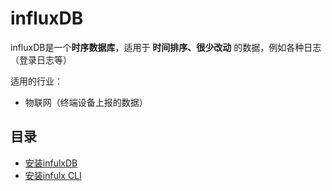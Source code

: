 # influxDB

influxDB是一个**时序数据库**，适用于 **时间排序、很少改动** 的数据，例如各种日志（登录日志等）

适用的行业：

- 物联网（终端设备上报的数据）





## 目录

- [安装infulxDB](./install.md#i-db)
- [安装infulx CLI](./install.md#i-cli)

